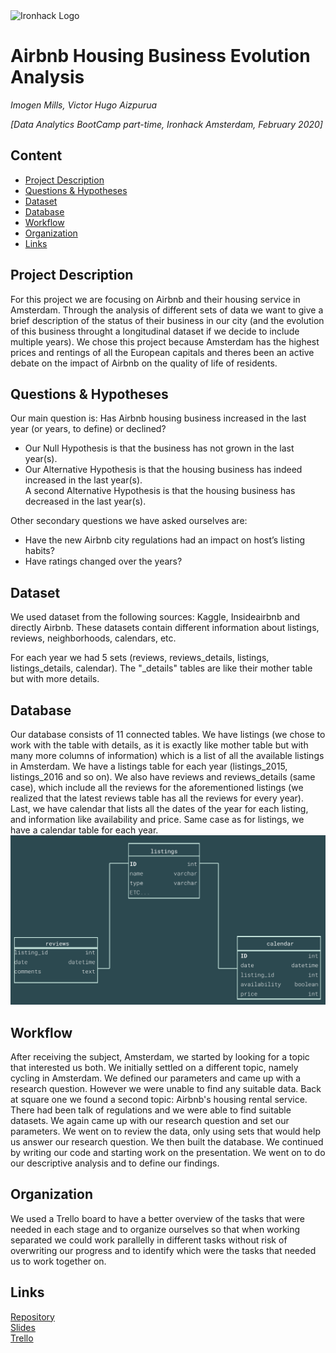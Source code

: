 <img src="https://bit.ly/2VnXWr2" alt="Ironhack Logo" width="100"/>

# Airbnb Housing Business Evolution Analysis
*Imogen Mills, Victor Hugo Aizpurua*

*[Data Analytics BootCamp part-time, Ironhack Amsterdam, February 2020]*

## Content
- [Project Description](#project-description)
- [Questions & Hypotheses](#questions-hypotheses)
- [Dataset](#dataset)
- [Database](#database)
- [Workflow](#workflow)
- [Organization](#organization)
- [Links](#links)


## Project Description

For this project we are focusing on Airbnb and their housing service in Amsterdam. Through the analysis of different sets of data we want to give a brief description of the status of their business in our city (and the evolution of this business throught a longitudinal dataset if we decide to include multiple years). We chose this project because Amsterdam has the highest prices and rentings of all the European capitals and theres been an active debate on the impact of Airbnb on the quality of life of residents.
## Questions & Hypotheses
Our main question is: Has Airbnb housing business increased in the last year (or years, to define) or declined?  
- Our Null Hypothesis is that the business has not grown in the last year(s).  
- Our Alternative Hypothesis is that the housing business has indeed increased in the last year(s).  
A second Alternative Hypothesis is that the housing business has decreased in the last year(s).

Other secondary questions we have asked ourselves are:
- Have the new Airbnb city regulations had an impact on host’s listing habits?
- Have ratings changed over the years?

## Dataset
We used dataset from the following sources: Kaggle, Insideairbnb and directly Airbnb.
These datasets contain different information about listings, reviews, neighborhoods, calendars, etc.

For each year we had 5 sets (reviews, reviews_details, listings, listings_details, calendar). The "_details" tables are like their mother table but with more details.

## Database
Our database consists of 11 connected tables. 
We have listings (we chose to work with the table with details, as it is exactly like mother table but with many more columns of information) which is a list of all the available listings in Amsterdam. We have a listings table for each year (listings_2015, listings_2016 and so on). We also have reviews and reviews_details (same case), which include all the reviews for the aforementioned listings (we realized that the latest reviews table has all the reviews for every year). Last, we have calendar that lists all the dates of the year for each listing, and information like availability and price. Same case as for listings, we have a calendar table for each year.
![Database diagram](images/db_diagram.png)

## Workflow
After receiving the subject, Amsterdam, we started by looking for a topic that interested us both. We initially settled on a different topic, namely cycling in Amsterdam. We defined our parameters and came up with a research question. However we were unable to find any suitable data. Back at square one we found a second topic: Airbnb's housing rental service. There had been talk of regulations and we were able to find suitable datasets. We again came up with our research question and set our parameters. We went on to review the data, only using sets that would help us answer our research question. We then built the database. We continued by writing our code and starting work on the presentation. We went on to do our descriptive analysis and to define our findings.

## Organization
We used a Trello board to have a better overview of the tasks that were needed in each stage and to organize ourselves so that when working separated we could work parallelly in different tasks without risk of overwriting our progress and to identify which were the tasks that needed us to work together on.

## Links
[Repository](https://github.com/vaiz-foleon/Project_2_Amsterdam_dataptams2020)  
[Slides](https://slides.com/)  
[Trello](https://trello.com/b/p2i8mqWY/ironhack-project-airbnb)  
